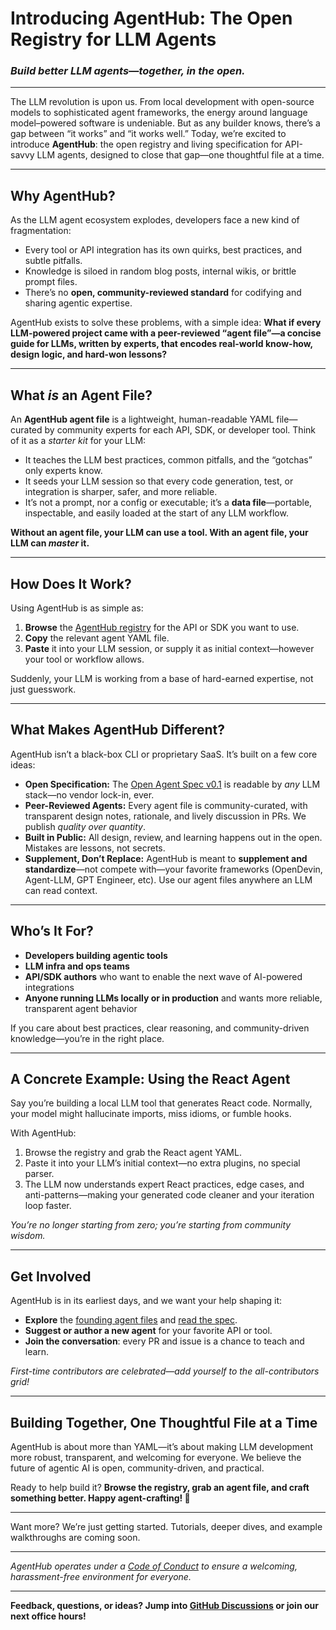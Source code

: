 # **Introducing AgentHub: The Open Registry for LLM Agents**

### *Build better LLM agents—together, in the open.*

---

The LLM revolution is upon us. From local development with open-source models to sophisticated agent frameworks, the energy around language model–powered software is undeniable. But as any builder knows, there’s a gap between “it works” and “it works well.” Today, we’re excited to introduce **AgentHub**: the open registry and living specification for API-savvy LLM agents, designed to close that gap—one thoughtful file at a time.

---

## **Why AgentHub?**

As the LLM agent ecosystem explodes, developers face a new kind of fragmentation:

* Every tool or API integration has its own quirks, best practices, and subtle pitfalls.
* Knowledge is siloed in random blog posts, internal wikis, or brittle prompt files.
* There’s no **open, community-reviewed standard** for codifying and sharing agentic expertise.

AgentHub exists to solve these problems, with a simple idea: **What if every LLM-powered project came with a peer-reviewed “agent file”—a concise guide for LLMs, written by experts, that encodes real-world know-how, design logic, and hard-won lessons?**

---

## **What *is* an Agent File?**

An **AgentHub agent file** is a lightweight, human-readable YAML file—curated by community experts for each API, SDK, or developer tool. Think of it as a *starter kit* for your LLM:

* It teaches the LLM best practices, common pitfalls, and the “gotchas” only experts know.
* It seeds your LLM session so that every code generation, test, or integration is sharper, safer, and more reliable.
* It’s not a prompt, nor a config or executable; it’s a **data file**—portable, inspectable, and easily loaded at the start of any LLM workflow.

**Without an agent file, your LLM can use a tool. With an agent file, your LLM can *master* it.**

---

## **How Does It Work?**

Using AgentHub is as simple as:

1. **Browse** the [AgentHub registry](https://github.com/FIL-Builders/agent-hub/tree/main/agents) for the API or SDK you want to use.
2. **Copy** the relevant agent YAML file.
3. **Paste** it into your LLM session, or supply it as initial context—however your tool or workflow allows.

Suddenly, your LLM is working from a base of hard-earned expertise, not just guesswork.

---

## **What Makes AgentHub Different?**

AgentHub isn’t a black-box CLI or proprietary SaaS. It’s built on a few core ideas:

* **Open Specification:** The [Open Agent Spec v0.1](https://github.com/FIL-Builders/agent-hub/blob/main/README.md) is readable by *any* LLM stack—no vendor lock-in, ever.
* **Peer-Reviewed Agents:** Every agent file is community-curated, with transparent design notes, rationale, and lively discussion in PRs. We publish *quality over quantity*.
* **Built in Public:** All design, review, and learning happens out in the open. Mistakes are lessons, not secrets.
* **Supplement, Don’t Replace:** AgentHub is meant to **supplement and standardize**—not compete with—your favorite frameworks (OpenDevin, Agent-LLM, GPT Engineer, etc). Use our agent files anywhere an LLM can read context.

---

## **Who’s It For?**

* **Developers building agentic tools**
* **LLM infra and ops teams**
* **API/SDK authors** who want to enable the next wave of AI-powered integrations
* **Anyone running LLMs locally or in production** and wants more reliable, transparent agent behavior

If you care about best practices, clear reasoning, and community-driven knowledge—you’re in the right place.

---

## **A Concrete Example: Using the React Agent**

Say you’re building a local LLM tool that generates React code. Normally, your model might hallucinate imports, miss idioms, or fumble hooks.

With AgentHub:

1. Browse the registry and grab the React agent YAML.
2. Paste it into your LLM’s initial context—no extra plugins, no special parser.
3. The LLM now understands expert React practices, edge cases, and anti-patterns—making your generated code cleaner and your iteration loop faster.

*You’re no longer starting from zero; you’re starting from community wisdom.*

---

## **Get Involved**

AgentHub is in its earliest days, and we want your help shaping it:

* **Explore** the [founding agent files](https://github.com/FIL-Builders/agent-hub/tree/main/agents) and [read the spec](https://github.com/FIL-Builders/agent-hub/blob/main/README.md).
* **Suggest or author a new agent** for your favorite API or tool.
* **Join the conversation**: every PR and issue is a chance to teach and learn.

*First-time contributors are celebrated—add yourself to the all-contributors grid!*

---

## **Building Together, One Thoughtful File at a Time**

AgentHub is about more than YAML—it’s about making LLM development more robust, transparent, and welcoming for everyone.
We believe the future of agentic AI is open, community-driven, and practical.

Ready to help build it?
**Browse the registry, grab an agent file, and craft something better. Happy agent-crafting! 🌱**

---

Want more? We’re just getting started. Tutorials, deeper dives, and example walkthroughs are coming soon.

---

*AgentHub operates under a [Code of Conduct](https://github.com/FIL-Builders/agent-hub/blob/main/CODE_OF_CONDUCT.md) to ensure a welcoming, harassment-free environment for everyone.*

---

**Feedback, questions, or ideas? Jump into [GitHub Discussions](https://github.com/FIL-Builders/agent-hub/discussions) or join our next office hours!**
